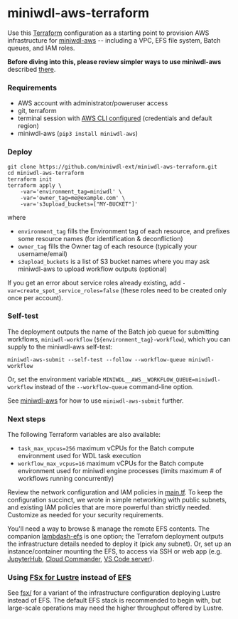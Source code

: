 # miniwdl-aws-terraform

Use this [Terraform](https://www.terraform.io) configuration as a starting point to provision AWS infrastructure for [miniwdl-aws](https://github.com/miniwdl-ext/miniwdl-aws) -- including a VPC, EFS file system, Batch queues, and IAM roles.

**Before diving into this, please review simpler ways to use miniwdl-aws** described [there](https://github.com/miniwdl-ext/miniwdl-aws).

### Requirements

* AWS account with administrator/poweruser access
* git, terraform
* terminal session with [AWS CLI configured](https://docs.aws.amazon.com/cli/latest/userguide/cli-configure-quickstart.html) (credentials and default region)
* miniwdl-aws (`pip3 install miniwdl-aws`)

### Deploy

```
git clone https://github.com/miniwdl-ext/miniwdl-aws-terraform.git
cd miniwdl-aws-terraform
terraform init
terraform apply \
    -var='environment_tag=miniwdl' \
    -var='owner_tag=me@example.com' \
    -var='s3upload_buckets=["MY-BUCKET"]'
```

where

* `environment_tag` fills the Environment tag of each resource, and prefixes some resource names (for identification & deconfliction)
* `owner_tag` fills the Owner tag of each resource (typically your username/email)
* `s3upload_buckets` is a list of S3 bucket names where you may ask miniwdl-aws to upload workflow outputs (optional)

If you get an error about service roles already existing, add `-var=create_spot_service_roles=false` (these roles need to be created only once per account).

### Self-test

The deployment outputs the name of the Batch job queue for submitting workflows, `miniwdl-workflow` (`${environment_tag}-workflow`), which you can supply to the miniwdl-aws self-test:

```
miniwdl-aws-submit --self-test --follow --workflow-queue miniwdl-workflow
```

Or, set the environment variable `MINIWDL__AWS__WORKFLOW_QUEUE=miniwdl-workflow` instead of the `--workflow-queue` command-line option.

See [miniwdl-aws](https://github.com/miniwdl-ext/miniwdl-aws) for how to use `miniwdl-aws-submit` further.

### Next steps

The following Terraform variables are also available:

* `task_max_vpcus=256` maximum vCPUs for the Batch compute environment used for WDL task execution
* `workflow_max_vcpus=16` maximum vCPUs for the Batch compute environment used for miniwdl engine processes (limits maximum # of workflows running concurrently)

Review the network configuration and IAM policies in [main.tf](main.tf). To keep the configuration succinct, we wrote in simple networking with public subnets, and existing IAM policies that are more powerful than strictly needed. Customize as needed for your security requirements.

You'll need a way to browse & manage the remote EFS contents. The companion [lambdash-efs](https://github.com/miniwdl-ext/lambdash-efs) is one option; the Terrafom deployment outputs the infrastructure details needed to deploy it (pick any subnet). Or, set up an instance/container mounting the EFS, to access via SSH or web app (e.g. [JupyterHub](https://jupyter.org/hub), [Cloud Commander](http://cloudcmd.io/), [VS Code server](https://github.com/cdr/code-server)).

### Using [FSx for Lustre](https://aws.amazon.com/fsx/lustre/) instead of [EFS](https://aws.amazon.com/efs/)

See [fsx/](fsx/) for a variant of the infrastructure configuration deploying Lustre instead of EFS. The default EFS stack is recommended to begin with, but large-scale operations may need the higher throughput offered by Lustre.

